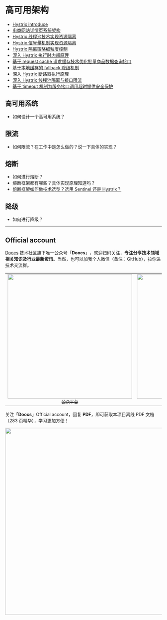 # 高可用架构

-   [Hystrix introduce](./hystrix-introduction.md)
-   [电商网站详情页系统架构](./e-commerce-website-detail-page-architecture.md)
-   [Hystrix 线程池技术实现资源隔离](./hystrix-thread-pool-isolation.md)
-   [Hystrix 信号量机制实现资源隔离](./hystrix-semphore-isolation.md)
-   [Hystrix 隔离策略细粒度控制](./hystrix-execution-isolation.md)
-   [深入 Hystrix 执行时内部原理](./hystrix-process.md)
-   [基于 request cache 请求缓存技术优化批量商品数据查询接口](./hystrix-request-cache.md)
-   [基于本地缓存的 fallback 降级机制](./hystrix-fallback.md)
-   [深入 Hystrix 断路器执行原理](./hystrix-circuit-breaker.md)
-   [深入 Hystrix 线程池隔离与接口限流](./hystrix-thread-pool-current-limiting.md)
-   [基于 timeout 机制为服务接口调用超时提供安全保护](./hystrix-timeout.md)

## 高可用系统

-   如何设计一个高可用系统？

## 限流

-   如何限流？在工作中是怎么做的？说一下具体的实现？

## 熔断

-   如何进行熔断？
-   熔断框架都有哪些？具体实现原理知道吗？
-   [熔断框架如何做技术选型？选用 Sentinel 还是 Hystrix？](/docs/high-availability/sentinel-vs-hystrix.md)

## 降级

-   如何进行降级？

---

## Official account

[Doocs](https://github.com/doocs) 技术社区旗下唯一公众号「**Doocs**」​，欢迎扫码关注，**专注分享技术领域相关知识及行业最新资讯**。当然，也可以加我个人微信（备注：GitHub），拉你进技术交流群。

<table>
  <tr>
    <td align="center" style="width: 200px;">
      <a href="https://github.com/doocs">
        <img src="https://cdn-doocs.oss-cn-shenzhen.aliyuncs.com/gh/doocs/advanced-java@main/images/qrcode-for-doocs.jpg" style="width: 400px;"><br>
        <sub>公众平台</sub>
      </a><br>
    </td>
    <td align="center" style="width: 200px;">
      <a href="https://github.com/yanglbme">
        <img src="https://cdn-doocs.oss-cn-shenzhen.aliyuncs.com/gh/doocs/advanced-java@main/images/qrcode-for-yanglbme.jpg" style="width: 400px;"><br>
        <sub>个人微信</sub>
      </a><br>
    </td>
  </tr>
</table>

关注「**Doocs**」Official account，回复 **PDF**，即可获取本项目离线 PDF 文档（283 页精华），学习更加方便！

<img src="https://cdn-doocs.oss-cn-shenzhen.aliyuncs.com/gh/doocs/advanced-java@main/images/pdf.png" style="width: 600px;"><br>
